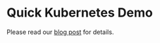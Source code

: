 # Quick Kubernetes Demo

Please read our [blog post](https://www.cloudgear.net/blog/2015/5-minutes-kubernetes-setup) for details.
